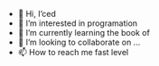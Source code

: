 - 👋 Hi, I’ced
- 👀 I’m interested in programation
- 🌱 I’m currently learning the book of
- 💞️ I’m looking to collaborate on ...
- 📫 How to reach me fast level

<!---
cedrick45/cedrick45 is a ✨ special ✨ repository because its `README.md` (this file) appears on your GitHub profile.
You can click the Preview link to take a look at your changes.
--->
